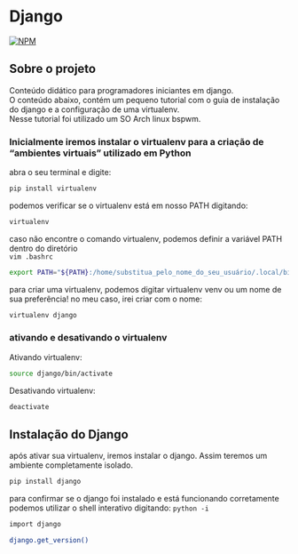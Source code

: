# Django

[![NPM](https://img.shields.io/npm/l/react)](https://github.com/DanielDlc/Django/blob/main/LICENSE)

## Sobre o projeto
Conteúdo didático para programadores iniciantes em django.\
O conteúdo abaixo, contém um pequeno tutorial com o guia de instalação do django e a configuração de uma virtualenv.\
Nesse tutorial foi utilizado um SO Arch linux bspwm.

### Inicialmente iremos instalar o virtualenv para a criação de “ambientes virtuais” utilizado em Python
abra o seu terminal e digite:
```bash 
pip install virtualenv
```

podemos verificar se o virtualenv está em nosso PATH digitando:
```bash
virtualenv
```

caso não encontre o comando virtualenv, podemos definir a variável PATH dentro do diretório\
`vim .bashrc`
```bash
export PATH="${PATH}:/home/substitua_pelo_nome_do_seu_usuário/.local/bin"
```


para criar uma virtualenv, podemos digitar virtualenv venv ou um nome de sua preferência! no meu caso, irei criar com o nome:
```bash
virtualenv django
```
### ativando e desativando o virtualenv

Ativando virtualenv:
```bash
source django/bin/activate
```

Desativando virtualenv:
```bash
deactivate
```


## Instalação do Django
após ativar sua virtualenv, iremos instalar o django. Assim teremos um ambiente completamente isolado.
```bash
pip install django
```

para confirmar se o django foi instalado e está funcionando corretamente\
podemos utilizar o shell interativo digitando: `python -i`
```bash
import django

django.get_version()
```

